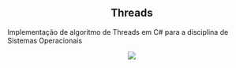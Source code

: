 

<h2 align="center">Threads</h2>
<p>Implementação de algoritmo de Threads em C# para a disciplina de Sistemas Operacionais<p/>
<p align="center">
<img src="https://img.shields.io/badge/Status-Completo-green?style=for-the-badge&logo=appveyor">
</p>
